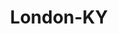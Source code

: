 ---
title: London-KY
slug: london-ky
f_state:
- cms/state/kentucky.md
f_locations:
- cms/payday-loan/a-plus-check-advance-463.md
- cms/payday-loan/a-plus-check-advance-481.md
- cms/payday-loan/cash-express-7171.md
- cms/payday-loan/cash-express-7205.md
- cms/payday-loan/check-advance-10225.md
- cms/payday-loan/check-express-11315.md
- cms/payday-loan/check-express-of-kentucky-llc-11351.md
- cms/payday-loan/check-for-cash-inc-11399.md
- cms/payday-loan/check-into-cash-11974.md
- cms/payday-loan/check-into-cash-11977.md
- cms/payday-loan/check-into-cash-kentucky-llc-13202.md
- cms/payday-loan/checkered-flag-check-cashing-14228.md
- cms/payday-loan/debit-depot-15716.md
- cms/payday-loan/hlt-check-exchange-inc-19425.md
- cms/payday-loan/ky-cash-advance-20151.md
- cms/payday-loan/ky-cash-advance-20153.md
- cms/payday-loan/ky-cash-advance-20154.md
- cms/payday-loan/london-check-exchange-20523.md
- cms/payday-loan/xtra-cash-28921.md
updated-on: '2024-05-30T13:41:28.615Z'
created-on: '2024-05-30T13:41:28.615Z'
published-on: '2024-05-30T13:54:32.469Z'
f_city: London
layout: '[city].html'
tags: city
---